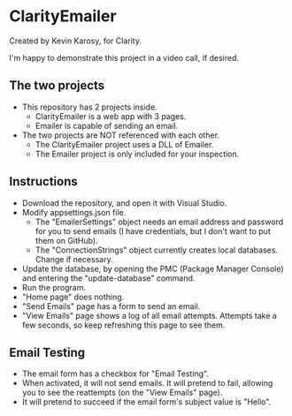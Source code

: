# ClarityEmailer
Created by Kevin Karosy, for Clarity.

I'm happy to demonstrate this project in a video call, if desired.

## The two projects
- This repository has 2 projects inside.
  - ClarityEmailer is a web app with 3 pages.
  - Emailer is capable of sending an email.
- The two projects are NOT referenced with each other.
  - The ClarityEmailer project uses a DLL of Emailer.
  - The Emailer project is only included for your inspection.
  
## Instructions
- Download the repository, and open it with Visual Studio.
- Modify appsettings.json file.
  - The "EmailerSettings" object needs an email address and password for you to send emails (I have credentials, but I don't want to put them on GitHub).
  - The "ConnectionStrings" object currently creates local databases. Change if necessary.
- Update the database, by opening the PMC (Package Manager Console) and entering the "update-database" command.
- Run the program.
- "Home page" does nothing.
- "Send Emails" page has a form to send an email.
- "View Emails" page shows a log of all email attempts. Attempts take a few seconds, so keep refreshing this page to see them.

## Email Testing
- The email form has a checkbox for "Email Testing".
- When activated, it will not send emails. It will pretend to fail, allowing you to see the reattempts (on the "View Emails" page).
- It will pretend to succeed if the email form's subject value is "Hello".

